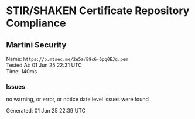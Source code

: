 # STIR/SHAKEN Certificate Repository Compliance

## Martini Security

Name: `https://p.mtsec.me/2e5a/B9c6-6pq0EJg.pem`\
Tested At: 01 Jun 25 22:31 UTC\
Time: 140ms

### Issues

no warning, or error, or notice date level issues were found

Generated: 01 Jun 25 22:39 UTC
